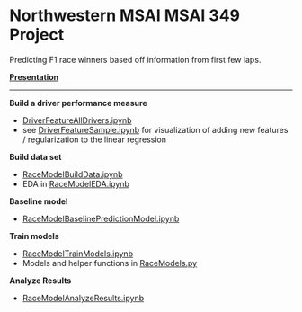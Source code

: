 # Northwestern MSAI MSAI 349 Project

Predicting F1 race winners based off information from first few laps.

**[Presentation](MSAI349ProjectPresentationRK.pdf)**

***

**Build a driver performance measure**
- [DriverFeatureAllDrivers.ipynb](DriverFeatureAllDrivers.ipynb)
- see [DriverFeatureSample.ipynb](DriverFeatureSample.ipynb) for visualization of adding new features / regularization to the linear regression

**Build data set**
- [RaceModelBuildData.ipynb](RaceModelBuildData.ipynb)
- EDA in [RaceModelEDA.ipynb](RaceModelEDA.ipynb)

**Baseline model**
- [RaceModelBaselinePredictionModel.ipynb](RaceModelBaselinePredictionModel.ipynb)

**Train models**
- [RaceModelTrainModels.ipynb](RaceModelTrainModels.ipynb)
- Models and helper functions in [RaceModels.py](RaceModels.py)

**Analyze Results**
- [RaceModelAnalyzeResults.ipynb](RaceModelAnalyzeResults.ipynb)
